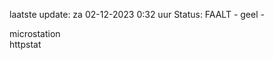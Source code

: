 laatste update: 
za 02-12-2023  0:32   uur 
Status: FAALT - geel - 
<div class="service Y">microstation</div><div class="service G">httpstat</div>